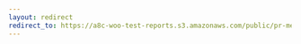 ```yaml
---
layout: redirect
redirect_to: https://a8c-woo-test-reports.s3.amazonaws.com/public/pr-merge/44857/api/index.html
---
```

